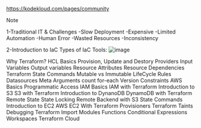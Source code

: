 https://kodekloud.com/pages/community

>[!NOTE]
>1-Traditional IT & Challenges
-Slow Deployment 
-Expensive 
-Limited Automation 
-Human Error 
-Wasted Resources 
-Inconsistency

2-Introduction to IaC
Types of IaC Tools: 
![image](https://github.com/user-attachments/assets/649cb22f-a4c5-4bf0-bf66-dbbaf5e5e9ea)

Why Terraform?
HCL Basics
Provision, Update and Destory
Providers 
Input Variables
Output variables
Resource Attributes
Resource Dependencies
Terraform State
Commands 
Mutable vs  Immutable
LifeCycle Rules
Datasources
Meta Arguments 
count
 for-each
 Version Constraints
 AWS Basics
Programmatic Access
IAM Basics 
IAM with Terraform
Introduction to S3
S3 with Terraform
Introduction to DynanoDB
DynamoDB with Terraform
 Remote State
  State Locking
Remote Backend with S3
 State Commands
  Introduction to EC2
AWS EC2 With Terraform
Provisioners
Terraform Taints
Debugging
Terraform Import
Modules
Functions
Conditional Expressions
Workspaces
Terraform Cloud
	
